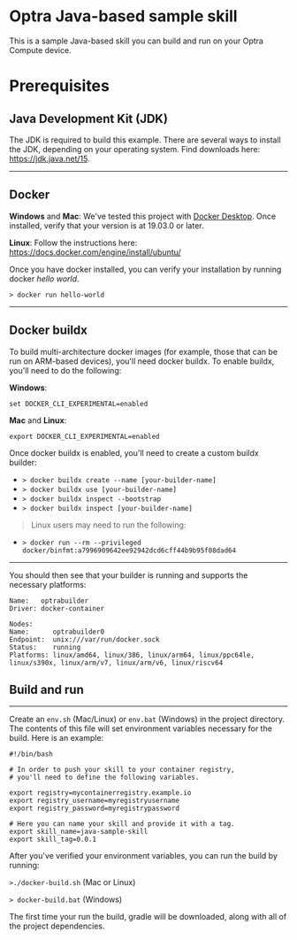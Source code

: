
# Optra Java-based sample skill

This is a sample Java-based skill you can build and run on your Optra Compute device.


# Prerequisites

## Java Development Kit (JDK)

The JDK is required to build this example. There are several ways to install the JDK, depending on your operating system. Find downloads here: https://jdk.java.net/15.

<hr>

## Docker


**Windows** and **Mac**: We've tested this project with [Docker Desktop](https://www.docker.com/products/docker-desktop). Once installed, verify that your version is at 19.03.0 or later.

**Linux**: Follow the instructions here: https://docs.docker.com/engine/install/ubuntu/

Once you have docker installed, you can verify your installation by running docker <em>hello world</em>.

```> docker run hello-world```

<hr>

## Docker buildx


To build multi-architecture docker images (for example, those that can be run on ARM-based devices), you'll need docker buildx. To enable buildx, you'll need to do the following:

**Windows**: 

```set DOCKER_CLI_EXPERIMENTAL=enabled```

**Mac** and **Linux**: 

```export DOCKER_CLI_EXPERIMENTAL=enabled```

Once docker buildx is enabled, you'll need to create a custom buildx builder:

- ```> docker buildx create --name [your-builder-name]```
- ```> docker buildx use [your-builder-name]```
- ```> docker buildx inspect --bootstrap```
- ```> docker buildx inspect [your-builder-name]```


> Linux users may need to run the following:

- ```> docker run --rm --privileged docker/binfmt:a7996909642ee92942dcd6cff44b9b95f08dad64```
---

You should then see that your builder is running and supports the necessary platforms:

```
Name:   optrabuilder
Driver: docker-container

Nodes:
Name:      optrabuilder0
Endpoint:  unix:///var/run/docker.sock
Status:    running
Platforms: linux/amd64, linux/386, linux/arm64, linux/ppc64le, linux/s390x, linux/arm/v7, linux/arm/v6, linux/riscv64
```

## Build and run
<hr>

Create an ```env.sh``` (Mac/Linux) or ```env.bat``` (Windows) in the project directory. The contents of this file will set environment variables necessary for the build. Here is an example:

```
#!/bin/bash

# In order to push your skill to your container registry,
# you'll need to define the following variables.

export registry=mycontainerregistry.example.io
export registry_username=myregistryusername
export registry_password=myregistrypassword

# Here you can name your skill and provide it with a tag.
export skill_name=java-sample-skill
export skill_tag=0.0.1
```

After you've verified your environment variables, you can run the build by running:

```>./docker-build.sh``` (Mac or Linux)

```> docker-build.bat``` (Windows)

The first time your run the build, gradle will be downloaded, along with all of the project dependencies.


